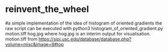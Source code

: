 # reinvent_the_wheel

#a simple implementation of the idea of histogram of oriented gradients
the raw script can be executed with python3 histogram_of_oriented_gradient.py motion.tiff hog.jpg where hog.jpg is an interim output for visualisation.
motion.tiff from https://sipi.usc.edu/database/database.php?volume=misc&image=8#top

